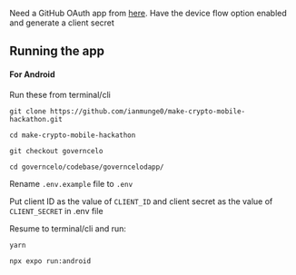 Need a GitHub OAuth app from [here](https://github.com/settings/developers). Have the device flow option enabled and generate a client secret

## Running the app
#### For Android
Run these from terminal/cli 

```git clone https://github.com/ianmunge0/make-crypto-mobile-hackathon.git```

```cd make-crypto-mobile-hackathon```

```git checkout governcelo```

```cd governcelo/codebase/governcelodapp/```

Rename ```.env.example``` file to ```.env```

Put client ID as the value of ```CLIENT_ID``` and client secret as the value of ```CLIENT_SECRET``` in .env file

Resume to terminal/cli and run:

```yarn```

```npx expo run:android```